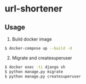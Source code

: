 # url-shortener

## Usage
1. Build docker image
```bash
$ docker-compose up --build -d
```
2. Migrate and createsuperuser
```bash
$ docker exec -ti django sh
$ python manage.py migrate
$ python manage.py createsuperuser
```
